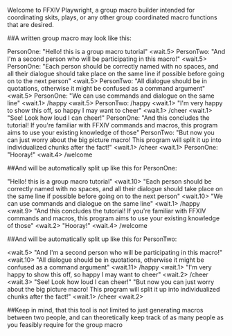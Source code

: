 Welcome to FFXIV Playwright, a group macro builder intended for coordinating skits, plays, or any other group coordinated macro functions that are desired.


##A written group macro may look like this:

PersonOne: "Hello! this is a group macro tutorial" <wait.5>
PersonTwo: "And I'm a second person who will be participating in this macro!" <wait.5>
PersonOne: "Each person should be correctly named with no spaces, and all their dialogue should take place on the same line if possible before going on to the next person" <wait.5>
PersonTwo: "All dialogue should be in quotations, otherwise it might be confused as a command argument" <wait.5>
PersonOne: "We can use commands and dialogue on the same line" <wait.1> /happy <wait.5> 
PersonTwo: /happy <wait.1> "I'm very happy to show this off, so happy I may want to cheer" <wait.1> /cheer <wait.1> "See! Look how loud I can cheer!"
PersonOne: "And this concludes the tutorial! If you're familiar with FFXIV commands and macros, this program aims to use your existing knowledge of those" 
PersonTwo: "But now you can just worry about the big picture macro! This program will split it up into individualized chunks after the fact!" <wait.1> /cheer <wait.1>
PersonOne: "Hooray!" <wait.4> /welcome

##And will be automatically split up like this for PersonOne:

"Hello! this is a group macro tutorial" <wait.10>
"Each person should be correctly named with no spaces, and all their dialogue should take place on the same line if possible before going on to the next person" <wait.10>
"We can use commands and dialogue on the same line" <wait.1>
/happy <wait.9>
"And this concludes the tutorial! If you're familiar with FFXIV commands and macros, this program aims to use your existing knowledge of those" <wait.2>
"Hooray!" <wait.4>
/welcome

##And will be automatically split up like this for PersonTwo:

<wait.5>
"And I'm a second person who will be participating in this macro!" <wait.10>
"All dialogue should be in quotations, otherwise it might be confused as a command argument" <wait.11>
/happy <wait.1>
"I'm very happy to show this off, so happy I may want to cheer" <wait.2>
/cheer <wait.3>
"See! Look how loud I can cheer!" 
"But now you can just worry about the big picture macro! This program will split it up into individualized chunks after the fact!" <wait.1>
/cheer <wait.2>

##Keep in mind, that this tool is not limited to just generating macros between two people, and can theoretically keep track of as many people as you feasibly require for the group macro




